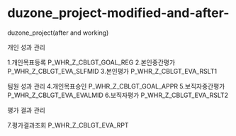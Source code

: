 # duzone_project-modified-and-after-
duzone_project(after and working)


개인 성과 관리 

1.개인목표등록	P_WHR_Z_CBLGT_GOAL_REG
2.본인중간평가	P_WHR_Z_CBLGT_EVA_SLFMID
3.본인평가	P_WHR_Z_CBLGT_EVA_RSLT1



팀원 성과 관리
4.개인목표승인	P_WHR_Z_CBLGT_GOAL_APPR
5.보직자중간평가	P_WHR_Z_CBLGT_EVA_EVALMID
6.보직자평가	P_WHR_Z_CBLGT_EVA_RSLT2


평가 결과 관리

7.평가결과조회	P_WHR_Z_CBLGT_EVA_RPT
